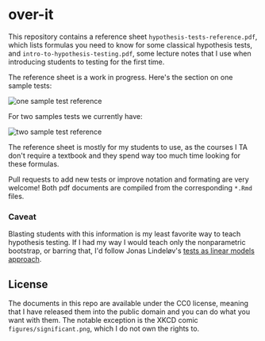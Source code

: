 # over-it

This repository contains a reference sheet `hypothesis-tests-reference.pdf`, which lists formulas you need to know for some classical hypothesis tests, and `intro-to-hypothesis-testing.pdf`, some lecture notes that I use when introducing students to testing for the first time. 

The reference sheet is a work in progress. Here's the section on one sample tests:

![one sample test reference](figures/screenshot.png)

For two samples tests we currently have:

![two sample test reference](figures/screenshot2.png)

The reference sheet is mostly for my students to use, as the courses I TA don't require a textbook and they spend way too much time looking for these formulas.

Pull requests to add new tests or improve notation and formating are very welcome! Both pdf documents are compiled from the corresponding `*.Rmd` files.

### Caveat

Blasting students with this information is my least favorite way to teach hypothesis testing. If I had my way I would teach only the nonparametric bootstrap, or barring that, I'd follow Jonas Lindeløv's [tests as linear models approach](https://lindeloev.github.io/tests-as-linear/).

## License

The documents in this repo are available under the CC0 license, meaning that I have released them into the public domain and you can do what you want with them. The notable exception is the XKCD comic `figures/significant.png`, which I do not own the rights to.
